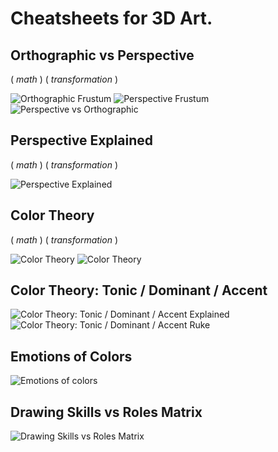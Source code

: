 # Cheatsheets for 3D Art.

<!-- [:arrow_down: Tags legend](#tags-legend) at the end of the page. -->

<!-- - []() by []() ( _:movie_camera:_ ) -->

## Orthographic vs Perspective

( _math_ ) ( _transformation_ )

![Orthographic Frustum](./cheatsheet/orthographic_frustum.png)
![Perspective Frustum](./cheatsheet/perspective_frustum.png)
![Perspective vs Orthographic](./cheatsheet/perspective_orthographic.png)

## Perspective Explained

( _math_ ) ( _transformation_ )

![Perspective Explained](./cheatsheet/perspective_explained.jpg)

## Color Theory

( _math_ ) ( _transformation_ )


<!-- ![Color Wheel](./cheatsheet/color_wheel_1.jpg) -->
<!-- ![Color Wheel](./cheatsheet/color_wheel_2.jpg) -->

![Color Theory](./cheatsheet/color_theory_2.jpg)
![Color Theory](./cheatsheet/color_theory_3.jpg)

## Color Theory: Tonic / Dominant / Accent

![Color Theory: Tonic / Dominant / Accent Explained](./cheatsheet/color_tonic_dominant_accent_explained.jpg)
![Color Theory: Tonic / Dominant / Accent Ruke](./cheatsheet/color_tonic_dominant_accent_rule.jpg)

## Emotions of Colors

![Emotions of colors](./cheatsheet/color_emotion.jpg)

## Drawing Skills vs Roles Matrix

![Drawing Skills vs Roles Matrix](./cheatsheet/drawing_skills_vs_roles_matrix.jpg)
